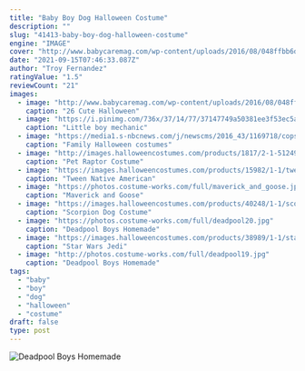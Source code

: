 ```yaml
---
title: "Baby Boy Dog Halloween Costume"
description: ""
slug: "41413-baby-boy-dog-halloween-costume"
engine: "IMAGE"
cover: "http://www.babycaremag.com/wp-content/uploads/2016/08/048ffbb6d4aaa55f2fe3a6594ec21e4c.jpg"
date: "2021-09-15T07:46:33.087Z"
author: "Troy Fernandez"
ratingValue: "1.5"
reviewCount: "21"
images:
  - image: "http://www.babycaremag.com/wp-content/uploads/2016/08/048ffbb6d4aaa55f2fe3a6594ec21e4c.jpg"
    caption: "26 Cute Halloween"
  - image: "https://i.pinimg.com/736x/37/14/77/37147749a50381ee3f53ec5a32401cad--boy-costumes-halloween-costumes.jpg"
    caption: "Little boy mechanic"
  - image: "https://media1.s-nbcnews.com/j/newscms/2016_43/1169718/cops-and-robbers-costume-today-161026_a863c4c668ed5b7335bb6b8c48ae7a70.today-inline-large.jpg"
    caption: "Family Halloween costumes"
  - image: "http://images.halloweencostumes.com/products/1817/2-1-51249/pet-raptor-costume-alt1.jpg"
    caption: "Pet Raptor Costume"
  - image: "https://images.halloweencostumes.com/products/15982/1-1/tween-indian-tribal-spirit-costume.jpg"
    caption: "Tween Native American"
  - image: "https://photos.costume-works.com/full/maverick_and_goose.jpg"
    caption: "Maverick and Goose"
  - image: "https://images.halloweencostumes.com/products/40248/1-1/scorpion-dog-costume.jpg"
    caption: "Scorpion Dog Costume"
  - image: "https://photos.costume-works.com/full/deadpool20.jpg"
    caption: "Deadpool Boys Homemade"
  - image: "https://images.halloweencostumes.com/products/38989/1-1/star-wars-jedi-pet-costume.jpg"
    caption: "Star Wars Jedi"
  - image: "http://photos.costume-works.com/full/deadpool19.jpg"
    caption: "Deadpool Boys Homemade"
tags:
  - "baby"
  - "boy"
  - "dog"
  - "halloween"
  - "costume"
draft: false
type: post
---
```



![Deadpool Boys Homemade](http://photos.costume-works.com/full/deadpool19.jpg "Deadpool Boys Homemade")


<!--inArticleAds-->

<!--galleryOne-->


<!--inArticleAds-->

<!--galleryTwo-->


<!--galleryThree-->

